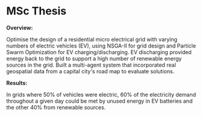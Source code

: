 # MSc Thesis

**Overview:**

Optimise the design of a residential micro electrical grid with varying numbers of electric vehicles (EV), using NSGA-II for grid design and Particle Swarm Optimization for EV charging/discharging. EV discharging provided energy back to the grid to support a high number of renewable energy sources in the grid. Built a multi-agent system that incorporated real geospatial data from a capital city's road map to evaluate solutions.

**Results:**

In grids where 50% of vehicles were electric, 60% of the electricity demand throughout a given day could be met by unused energy in EV batteries and the other 40% from renewable sources. 
